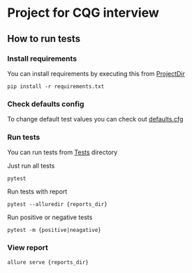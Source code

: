 # Project for CQG interview

## How to run tests
### Install requirements
You can install requirements by executing this from [ProjectDir](/)
```shell
pip install -r requirements.txt
```

### Check defaults config
To change default test values you can check out [defaults.cfg](/Tests/Resource/defaults.cfg)

### Run tests
You can run tests from [Tests](/Tests) directory

Just run all tests
```shell
pytest
```
Run tests with report
```shell
pytest --alluredir {reports_dir}
```
Run positive or negative tests
```shell
pytest -m {positive|neagative}
```

### View report
```shell
allure serve {reports_dir}
```

